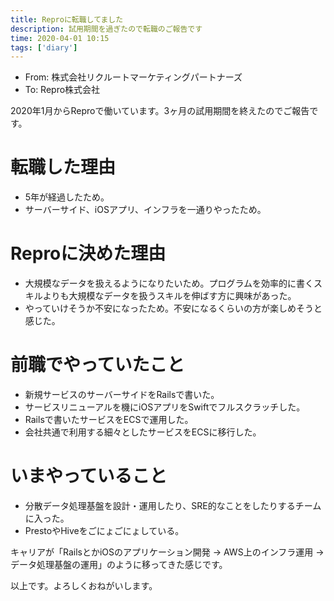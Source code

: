 ```yaml
---
title: Reproに転職してました
description: 試用期間を過ぎたので転職のご報告です
time: 2020-04-01 10:15
tags: ['diary']
---
```


* From: 株式会社リクルートマーケティングパートナーズ
* To: Repro株式会社

2020年1月からReproで働いています。3ヶ月の試用期間を終えたのでご報告です。

# 転職した理由
* 5年が経過したため。
* サーバーサイド、iOSアプリ、インフラを一通りやったため。

# Reproに決めた理由
* 大規模なデータを扱えるようになりたいため。プログラムを効率的に書くスキルよりも大規模なデータを扱うスキルを伸ばす方に興味があった。
* やっていけそうか不安になったため。不安になるくらいの方が楽しめそうと感じた。

# 前職でやっていたこと
* 新規サービスのサーバーサイドをRailsで書いた。
* サービスリニューアルを機にiOSアプリをSwiftでフルスクラッチした。
* Railsで書いたサービスをECSで運用した。
* 会社共通で利用する細々としたサービスをECSに移行した。

# いまやっていること
* 分散データ処理基盤を設計・運用したり、SRE的なことをしたりするチームに入った。
* PrestoやHiveをごにょごにょしている。

キャリアが「RailsとかiOSのアプリケーション開発 -> AWS上のインフラ運用 -> データ処理基盤の運用」のように移ってきた感じです。

以上です。よろしくおねがいします。
